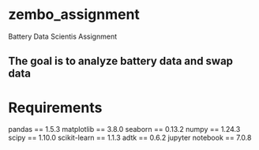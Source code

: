 # zembo_assignment
Battery Data Scientis Assignment

## The goal is to analyze battery data and swap data

# Requirements
pandas == 1.5.3
matplotlib == 3.8.0
seaborn == 0.13.2
numpy == 1.24.3
scipy == 1.10.0
scikit-learn == 1.1.3
adtk == 0.6.2
jupyter notebook == 7.0.8
